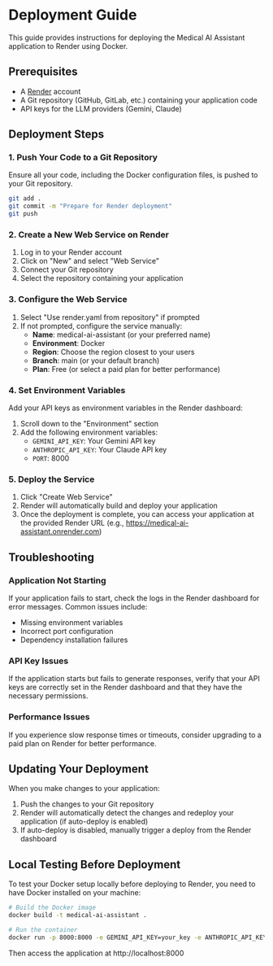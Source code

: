 # Deployment Guide

This guide provides instructions for deploying the Medical AI Assistant application to Render using Docker.

## Prerequisites

- A [Render](https://render.com/) account
- A Git repository (GitHub, GitLab, etc.) containing your application code
- API keys for the LLM providers (Gemini, Claude)

## Deployment Steps

### 1. Push Your Code to a Git Repository

Ensure all your code, including the Docker configuration files, is pushed to your Git repository.

```bash
git add .
git commit -m "Prepare for Render deployment"
git push
```

### 2. Create a New Web Service on Render

1. Log in to your Render account
2. Click on "New" and select "Web Service"
3. Connect your Git repository
4. Select the repository containing your application

### 3. Configure the Web Service

1. Select "Use render.yaml from repository" if prompted
2. If not prompted, configure the service manually:
   - **Name**: medical-ai-assistant (or your preferred name)
   - **Environment**: Docker
   - **Region**: Choose the region closest to your users
   - **Branch**: main (or your default branch)
   - **Plan**: Free (or select a paid plan for better performance)

### 4. Set Environment Variables

Add your API keys as environment variables in the Render dashboard:

1. Scroll down to the "Environment" section
2. Add the following environment variables:
   - `GEMINI_API_KEY`: Your Gemini API key
   - `ANTHROPIC_API_KEY`: Your Claude API key
   - `PORT`: 8000

### 5. Deploy the Service

1. Click "Create Web Service"
2. Render will automatically build and deploy your application
3. Once the deployment is complete, you can access your application at the provided Render URL (e.g., https://medical-ai-assistant.onrender.com)

## Troubleshooting

### Application Not Starting

If your application fails to start, check the logs in the Render dashboard for error messages. Common issues include:

- Missing environment variables
- Incorrect port configuration
- Dependency installation failures

### API Key Issues

If the application starts but fails to generate responses, verify that your API keys are correctly set in the Render dashboard and that they have the necessary permissions.

### Performance Issues

If you experience slow response times or timeouts, consider upgrading to a paid plan on Render for better performance.

## Updating Your Deployment

When you make changes to your application:

1. Push the changes to your Git repository
2. Render will automatically detect the changes and redeploy your application (if auto-deploy is enabled)
3. If auto-deploy is disabled, manually trigger a deploy from the Render dashboard

## Local Testing Before Deployment

To test your Docker setup locally before deploying to Render, you need to have Docker installed on your machine:

```bash
# Build the Docker image
docker build -t medical-ai-assistant .

# Run the container
docker run -p 8000:8000 -e GEMINI_API_KEY=your_key -e ANTHROPIC_API_KEY=your_key medical-ai-assistant
```

Then access the application at http://localhost:8000
